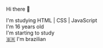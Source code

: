 Hi there 👋

I'm studying HTML | CSS | JavaScript<br/> I'm 16 years old <br/>
I'm starting to study <br/>
<a href='https://emojitool.com/pt/flag-for-brazil'>🇧🇷</a> I'm brazilian
<!--
**LuisHeli/LuisHeli** is a ✨ _special_ ✨ repository because its `README.md` (this file) appears on your GitHub profile.

Here are some ideas to get you started:

- 🔭 I’m currently working on ...
- 🌱 I’m currently learning ...
- 👯 I’m looking to collaborate on ...
- 🤔 I’m looking for help with ...
- 💬 Ask me about ...
- 📫 How to reach me: ...
- 😄 Pronouns: ...
- ⚡ Fun fact: ...
-->
